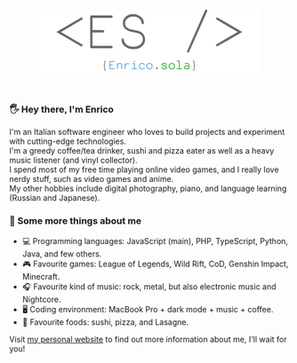 <p align="center">
<img src="images/github_logo.png?raw=true" alt="Logo" />
</p>
<br />

### 🖐 Hey there, I'm Enrico

I'm an Italian software engineer who loves to build projects and experiment with cutting-edge technologies. <br />
I'm a greedy coffee/tea drinker, sushi and pizza eater as well as a heavy music listener (and vinyl collector). <br />
I spend most of my free time playing online video games, and I really love nerdy stuff, such as video games and anime. <br />
My other hobbies include digital photography, piano, and language learning (Russian and Japanese).

### 🧐 Some more things about me

- 💻 Programming languages: JavaScript (main), PHP, TypeScript, Python, Java, and few others.
- 🎮 Favourite games: League of Legends, Wild Rift, CoD, Genshin Impact, Minecraft.
- 🎧 Favourite kind of music: rock, metal, but also electronic music and Nightcore.
- 🖥 Coding environment: MacBook Pro + dark mode + music + coffee.
- 🍣 Favourite foods: sushi, pizza, and Lasagne.

Visit [my personal website](https://www.enricosola.dev) to find out more information about me, I'll wait for you!

